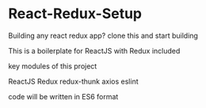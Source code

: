 # React-Redux-Setup
Building any react redux app? clone this and start building

This is a boilerplate for ReactJS with Redux included

key modules of this project

ReactJS
Redux
redux-thunk
axios
eslint

code will be written in ES6 format
